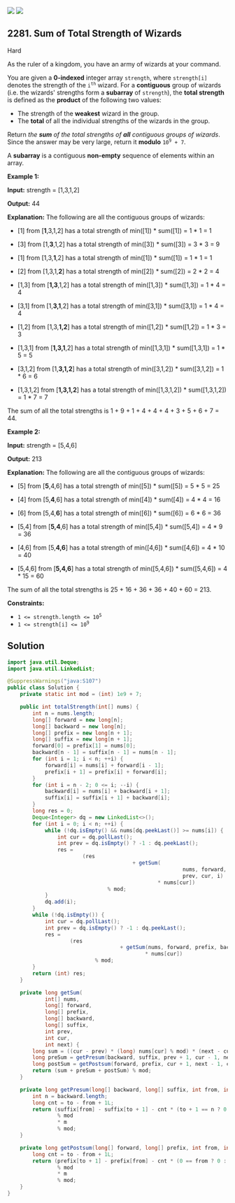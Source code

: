 [![](https://img.shields.io/github/stars/javadev/LeetCode-in-Java?label=Stars&style=flat-square)](https://github.com/javadev/LeetCode-in-Java)
[![](https://img.shields.io/github/forks/javadev/LeetCode-in-Java?label=Fork%20me%20on%20GitHub%20&style=flat-square)](https://github.com/javadev/LeetCode-in-Java/fork)

## 2281\. Sum of Total Strength of Wizards

Hard

As the ruler of a kingdom, you have an army of wizards at your command.

You are given a **0-indexed** integer array `strength`, where `strength[i]` denotes the strength of the <code>i<sup>th</sup></code> wizard. For a **contiguous** group of wizards (i.e. the wizards' strengths form a **subarray** of `strength`), the **total strength** is defined as the **product** of the following two values:

*   The strength of the **weakest** wizard in the group.
*   The **total** of all the individual strengths of the wizards in the group.

Return _the **sum** of the total strengths of **all** contiguous groups of wizards_. Since the answer may be very large, return it **modulo** <code>10<sup>9</sup> + 7</code>.

A **subarray** is a contiguous **non-empty** sequence of elements within an array.

**Example 1:**

**Input:** strength = [1,3,1,2]

**Output:** 44

**Explanation:** The following are all the contiguous groups of wizards:

- \[1] from [**1**,3,1,2] has a total strength of min([1]) \* sum([1]) = 1 \* 1 = 1

- \[3] from [1,**3**,1,2] has a total strength of min([3]) \* sum([3]) = 3 \* 3 = 9

- \[1] from [1,3,**1**,2] has a total strength of min([1]) \* sum([1]) = 1 \* 1 = 1

- \[2] from [1,3,1,**2**] has a total strength of min([2]) \* sum([2]) = 2 \* 2 = 4

- \[1,3] from [**1,3**,1,2] has a total strength of min([1,3]) \* sum([1,3]) = 1 \* 4 = 4

- \[3,1] from [1,**3,1**,2] has a total strength of min([3,1]) \* sum([3,1]) = 1 \* 4 = 4

- \[1,2] from [1,3,**1,2**] has a total strength of min([1,2]) \* sum([1,2]) = 1 \* 3 = 3

- \[1,3,1] from [**1,3,1**,2] has a total strength of min([1,3,1]) \* sum([1,3,1]) = 1 \* 5 = 5

- \[3,1,2] from [1,**3,1,2**] has a total strength of min([3,1,2]) \* sum([3,1,2]) = 1 \* 6 = 6

- \[1,3,1,2] from [**1,3,1,2**] has a total strength of min([1,3,1,2]) \* sum([1,3,1,2]) = 1 \* 7 = 7

The sum of all the total strengths is 1 + 9 + 1 + 4 + 4 + 4 + 3 + 5 + 6 + 7 = 44.

**Example 2:**

**Input:** strength = [5,4,6]

**Output:** 213

**Explanation:** The following are all the contiguous groups of wizards:

- \[5] from [**5**,4,6] has a total strength of min([5]) \* sum([5]) = 5 \* 5 = 25

- \[4] from [5,**4**,6] has a total strength of min([4]) \* sum([4]) = 4 \* 4 = 16

- \[6] from [5,4,**6**] has a total strength of min([6]) \* sum([6]) = 6 \* 6 = 36

- \[5,4] from [**5,4**,6] has a total strength of min([5,4]) \* sum([5,4]) = 4 \* 9 = 36

- \[4,6] from [5,**4,6**] has a total strength of min([4,6]) \* sum([4,6]) = 4 \* 10 = 40

- \[5,4,6] from [**5,4,6**] has a total strength of min([5,4,6]) \* sum([5,4,6]) = 4 \* 15 = 60

The sum of all the total strengths is 25 + 16 + 36 + 36 + 40 + 60 = 213.

**Constraints:**

*   <code>1 <= strength.length <= 10<sup>5</sup></code>
*   <code>1 <= strength[i] <= 10<sup>9</sup></code>

## Solution

```java
import java.util.Deque;
import java.util.LinkedList;

@SuppressWarnings("java:S107")
public class Solution {
    private static int mod = (int) 1e9 + 7;

    public int totalStrength(int[] nums) {
        int n = nums.length;
        long[] forward = new long[n];
        long[] backward = new long[n];
        long[] prefix = new long[n + 1];
        long[] suffix = new long[n + 1];
        forward[0] = prefix[1] = nums[0];
        backward[n - 1] = suffix[n - 1] = nums[n - 1];
        for (int i = 1; i < n; ++i) {
            forward[i] = nums[i] + forward[i - 1];
            prefix[i + 1] = prefix[i] + forward[i];
        }
        for (int i = n - 2; 0 <= i; --i) {
            backward[i] = nums[i] + backward[i + 1];
            suffix[i] = suffix[i + 1] + backward[i];
        }
        long res = 0;
        Deque<Integer> dq = new LinkedList<>();
        for (int i = 0; i < n; ++i) {
            while (!dq.isEmpty() && nums[dq.peekLast()] >= nums[i]) {
                int cur = dq.pollLast();
                int prev = dq.isEmpty() ? -1 : dq.peekLast();
                res =
                        (res
                                        + getSum(
                                                        nums, forward, prefix, backward, suffix,
                                                        prev, cur, i)
                                                * nums[cur])
                                % mod;
            }
            dq.add(i);
        }
        while (!dq.isEmpty()) {
            int cur = dq.pollLast();
            int prev = dq.isEmpty() ? -1 : dq.peekLast();
            res =
                    (res
                                    + getSum(nums, forward, prefix, backward, suffix, prev, cur, n)
                                            * nums[cur])
                            % mod;
        }
        return (int) res;
    }

    private long getSum(
            int[] nums,
            long[] forward,
            long[] prefix,
            long[] backward,
            long[] suffix,
            int prev,
            int cur,
            int next) {
        long sum = ((cur - prev) * (long) nums[cur] % mod) * (next - cur) % mod;
        long preSum = getPresum(backward, suffix, prev + 1, cur - 1, next - cur);
        long postSum = getPostsum(forward, prefix, cur + 1, next - 1, cur - prev);
        return (sum + preSum + postSum) % mod;
    }

    private long getPresum(long[] backward, long[] suffix, int from, int to, int m) {
        int n = backward.length;
        long cnt = to - from + 1L;
        return (suffix[from] - suffix[to + 1] - cnt * (to + 1 == n ? 0 : backward[to + 1]) % mod)
                % mod
                * m
                % mod;
    }

    private long getPostsum(long[] forward, long[] prefix, int from, int to, int m) {
        long cnt = to - from + 1L;
        return (prefix[to + 1] - prefix[from] - cnt * (0 == from ? 0 : forward[from - 1]) % mod)
                % mod
                * m
                % mod;
    }
}
```